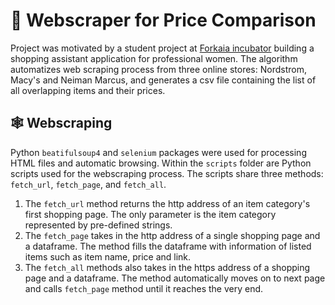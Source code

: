 # 👚 Webscraper for Price Comparison

Project was motivated by a student project at [Forkaia incubator](https://www.forkaia.com/) building a shopping assistant application for professional women. The algorithm automatizes web scraping process from three online stores: Nordstrom, Macy's and Neiman Marcus, and generates a csv file containing the list of all overlapping items and their prices.

## 🕸️ Webscraping

Python `beatifulsoup4` and `selenium` packages were used for processing HTML files and automatic browsing. Within the `scripts` folder are Python scripts used for the webscraping process. The scripts share three methods: `fetch_url`, `fetch_page`, and `fetch_all`.

1. The `fetch_url` method returns the http address of an item category's first shopping page. The only parameter is the item category represented by pre-defined strings.
2. The `fetch_page` takes in the http address of a single shopping page and a dataframe. The method fills the dataframe with information of listed items such as item name, price and link.
3. The `fetch_all` methods also takes in the https address of a shopping page and a dataframe. The method automatically moves on to next page and calls `fetch_page` method until it reaches the very end.

